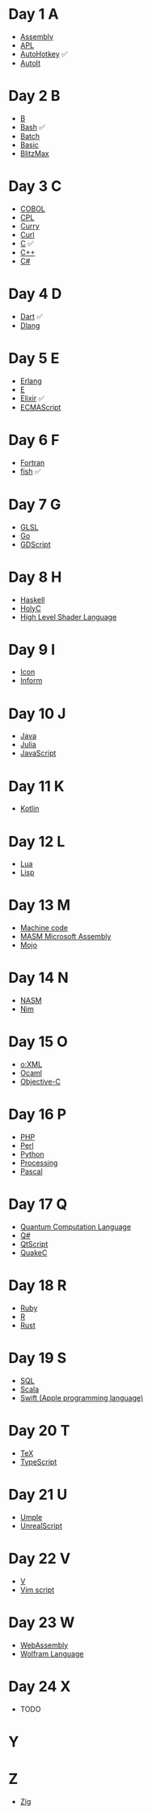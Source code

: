 # Day 1 A

- [Assembly](https://en.wikipedia.org/wiki/Assembly_language)
- [APL](<https://en.wikipedia.org/wiki/APL_(programming_language)>)
- [AutoHotkey](https://en.wikipedia.org/wiki/AutoHotkey) ✅
- [AutoIt](https://en.wikipedia.org/wiki/AutoIt)

# Day 2 B

- [B](<https://en.wikipedia.org/wiki/B_(programming_language)> "B (programming language)")
- [Bash](<https://en.wikipedia.org/wiki/Bash_(Unix_shell)>) ✅
- [Batch](https://en.wikipedia.org/wiki/Batch_file)
- [Basic](https://en.wikipedia.org/wiki/BASIC)
- [BlitzMax](https://blitzmax.org/)

# Day 3 C

- [COBOL](https://en.wikipedia.org/wiki/COBOL)
- [CPL](<https://en.wikipedia.org/wiki/CPL_(programming_language)>)
- [Curry](<https://en.wikipedia.org/wiki/Curry_(programming_language)>)
- [Curl](<https://en.wikipedia.org/wiki/Curl_(programming_language)>)
- [C](<https://en.wikipedia.org/wiki/C_(programming_language)>) ✅
- [C++](https://en.wikipedia.org/wiki/C%2B%2B)
- [C#](<https://en.wikipedia.org/wiki/C_Sharp_(programming_language)>)

# Day 4 D

- [Dart](<https://en.wikipedia.org/wiki/Dart_(programming_language)>) ✅
- [Dlang](<https://en.wikipedia.org/wiki/D_(programming_language)>)

# Day 5 E

- [Erlang](<https://en.wikipedia.org/wiki/Erlang_(programming_language)>)
- [E](<https://en.wikipedia.org/wiki/E_(programming_language)> "E (programming language)")
- [Elixir](<https://en.wikipedia.org/wiki/Elixir_(programming_language)>) ✅
- [ECMAScript](https://en.wikipedia.org/wiki/ECMAScript)

# Day 6 F

- [Fortran](https://en.wikipedia.org/wiki/Fortran "Fortran")
- [fish](https://en.wikipedia.org/wiki/Friendly_interactive_shell) ✅

# Day 7 G

- [GLSL](https://en.wikipedia.org/wiki/OpenGL_Shading_Language)
- [Go](<https://en.wikipedia.org/wiki/Go_(programming_language)>)
- [GDScript](<https://en.wikipedia.org/wiki/Godot_(game_engine)>)

# Day 8 H

- [Haskell](https://en.wikipedia.org/wiki/Haskell)
- [HolyC](https://en.wikipedia.org/wiki/TempleOS)
- [High Level Shader Language](https://en.wikipedia.org/wiki/High_Level_Shader_Language "High Level Shader Language")

# Day 9 I

- [Icon](<https://en.wikipedia.org/wiki/Icon_(programming_language)> "Icon (programming language)")
- [Inform](<https://en.wikipedia.org/wiki/Inform_(programming_language)>)

# Day 10 J

- [Java](<https://en.wikipedia.org/wiki/Java_(programming_language)>)
- [Julia](<https://en.wikipedia.org/wiki/Julia_(programming_language)>)
- [JavaScript](https://en.wikipedia.org/wiki/JavaScript)

# Day 11 K

- [Kotlin](<https://en.wikipedia.org/wiki/Kotlin_(programming_language)>)

# Day 12 L

- [Lua](<https://en.wikipedia.org/wiki/Lua_(programming_language)>)
- [Lisp](<https://en.wikipedia.org/wiki/Lisp_(programming_language)>)

# Day 13 M

- [Machine code](https://en.wikipedia.org/wiki/Machine_code)
- [MASM Microsoft Assembly](https://en.wikipedia.org/wiki/Microsoft_Macro_Assembler)
- [Mojo](<https://en.wikipedia.org/wiki/Mojo_(programming_language)>)

# Day 14 N

- [NASM](https://en.wikipedia.org/wiki/Netwide_Assembler)
- [Nim](<https://en.wikipedia.org/wiki/Nim_(programming_language)> "Nim (programming language)")

# Day 15 O

- [o:XML](https://en.wikipedia.org/wiki/O:XML)
- [Ocaml](https://ocaml.org/)
- [Objective-C](https://en.wikipedia.org/wiki/Objective-C "Objective-C")

# Day 16 P

- [PHP](https://en.wikipedia.org/wiki/PHP "PHP")
- [Perl](https://en.wikipedia.org/wiki/Perl)
- [Python](<https://en.wikipedia.org/wiki/Python_(programming_language)>)
- [Processing](<https://en.wikipedia.org/wiki/Processing_(programming_language)> "Processing (programming language)")
- [Pascal](<https://en.wikipedia.org/wiki/Pascal_(programming_language)> "Pascal (programming language)")

# Day 17 Q

- [Quantum Computation Language](https://en.wikipedia.org/wiki/Quantum_Computation_Language)
- [Q#](https://en.wikipedia.org/wiki/Q_Sharp)
- [QtScript](https://en.wikipedia.org/wiki/QtScript "QtScript")
- [QuakeC](https://en.wikipedia.org/wiki/QuakeC "QuakeC")

# Day 18 R

- [Ruby](<https://en.wikipedia.org/wiki/Ruby_(programming_language)> "Ruby (programming language)")
- [R](<https://en.wikipedia.org/wiki/R_(programming_language)>)
- [Rust](<https://en.wikipedia.org/wiki/Rust_(programming_language)>)

# Day 19 S

- [SQL](https://en.wikipedia.org/wiki/SQL)
- [Scala](<https://en.wikipedia.org/wiki/Scala_(programming_language)>)
- [Swift (Apple programming language)](<https://en.wikipedia.org/wiki/Swift_(programming_language)> "Swift (programming language)")

# Day 20 T

- [TeX](https://en.wikipedia.org/wiki/TeX "TeX")
- [TypeScript](https://en.wikipedia.org/wiki/TypeScript "TypeScript")

# Day 21 U

- [Umple](https://en.wikipedia.org/wiki/Umple)
- [UnrealScript](https://en.wikipedia.org/wiki/UnrealScript)

# Day 22 V

- [V](<https://en.wikipedia.org/wiki/V_(programming_language)>)
- [Vim script](<https://en.wikipedia.org/wiki/Vim_(text_editor)#Vim_script>)

# Day 23 W

- [WebAssembly](https://en.wikipedia.org/wiki/WebAssembly "WebAssembly")
- [Wolfram Language](https://en.wikipedia.org/wiki/Wolfram_Language "Wolfram Language")

# Day 24 X

- TODO

# Y

# Z

- [Zig](<https://en.wikipedia.org/wiki/Zig_(programming_language)>)
